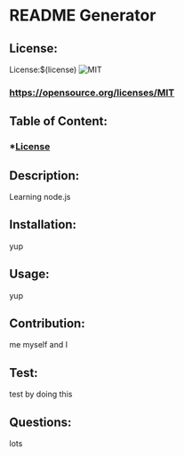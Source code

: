 
  # README Generator

  ## License: 
  License:$(license) ![MIT](https://img.shields.io/badge/License-MIT-yellow.svg)
  ### https://opensource.org/licenses/MIT

  ## Table of Content:
  ### *[License](#License)

## Description:
Learning node.js 

## Installation:
yup

## Usage:
yup

## Contribution:
me myself and I

## Test: 
test by doing this

## Questions:
lots


